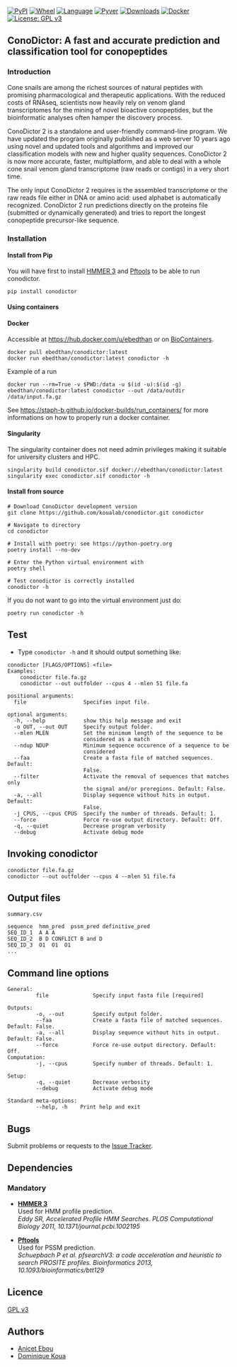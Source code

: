 [![PyPI](https://img.shields.io/pypi/v/conodictor.svg)](https://pypi.org/project/conodictor)
[![Wheel](https://img.shields.io/pypi/wheel/conodictor.svg)](https://pypi.org/project/conodictor)
[![Language](https://img.shields.io/pypi/implementation/conodictor)](https://pypi.org/project/conodictor)
[![Pyver](https://img.shields.io/pypi/pyversions/conodictor.svg)](https://pypi.org/project/conodictor)
[![Downloads](https://img.shields.io/pypi/dm/conodictor)](https://pypi.org/project/conodictor)
[![Docker](https://img.shields.io/docker/pulls/ebedthan/conodictor.svg)]()
[![License: GPL v3](https://img.shields.io/badge/License-GPLv3-blue.svg)](https://www.gnu.org/licenses/gpl-3.0)


## ConoDictor: A fast and accurate prediction and classification tool for conopeptides


### Introduction

Cone snails are among the richest sources of natural peptides with promising pharmacological and therapeutic applications. With the reduced costs of RNAseq, scientists now heavily rely on venom gland transcriptomes for the mining of novel bioactive conopeptides, but the bioinformatic analyses often hamper the discovery process.

ConoDictor 2 is a standalone and user-friendly command-line program. We have updated the program originally published as a web server 10 years ago using novel and updated tools and algorithms and improved our classification models with new and higher quality sequences. ConoDictor 2 is now more accurate, faster, multiplatform, and able to deal with a whole cone snail venom gland transcriptome (raw reads or contigs) in a very short time.

The only input ConoDictor 2 requires is the assembled transcriptome or the raw reads file either in DNA or amino acid: used alphabet is automatically recognized. ConoDictor 2 run predictions directly on the proteins file (submitted or dynamically generated) and tries to report the longest conopeptide  precursor-like sequence.

### Installation

#### Install from Pip

You will have first to install [HMMER 3](https://hmmer.org) and [Pftools](https://github.com/sib-swiss/pftools3) to be able to run conodictor.

```
pip install conodictor
```

#### Using containers

#### Docker

Accessible at https://hub.docker.com/u/ebedthan or on [BioContainers](https://github.com/BioContainers/containers/tree/master/conodictor/2.2.2).


```
docker pull ebedthan/conodictor:latest
docker run ebedthan/conodictor:latest conodictor -h
```

Example of a run

```
docker run --rm=True -v $PWD:/data -u $(id -u):$(id -g) ebedthan/conodictor:latest conodictor --out /data/outdir /data/input.fa.gz
```

See https://staph-b.github.io/docker-builds/run_containers/ for more informations on how to properly run a docker container.


#### Singularity

The singularity container does not need admin privileges making it
suitable for university clusters and HPC.

```
singularity build conodictor.sif docker://ebedthan/conodictor:latest
singularity exec conodictor.sif conodictor -h
```


#### Install from source

```
# Download ConoDictor development version
git clone https://github.com/koualab/conodictor.git conodictor

# Navigate to directory
cd conodictor

# Install with poetry: see https://python-poetry.org
poetry install --no-dev

# Enter the Python virtual environment with
poetry shell

# Test conodictor is correctly installed
conodictor -h
```

If you do not want to go into the virtual environment just do:

```
poetry run conodictor -h
```

## Test

* Type `conodictor -h` and it should output something like:

```
conodictor [FLAGS/OPTIONS] <file>
Examples:
	conodictor file.fa.gz
	conodictor --out outfolder --cpus 4 --mlen 51 file.fa

positional arguments:
  file                  Specifies input file.

optional arguments:
  -h, --help            show this help message and exit
  -o OUT, --out OUT     Specify output folder.
  --mlen MLEN           Set the minimum length of the sequence to be
                        considered as a match
  --ndup NDUP           Minimum sequence occurence of a sequence to be
                        considered
  --faa                 Create a fasta file of matched sequences. Default:
                        False.
  --filter              Activate the removal of sequences that matches only
                        the signal and/or proregions. Default: False.
  -a, --all             Display sequence without hits in output. Default:
                        False.
  -j CPUS, --cpus CPUS  Specify the number of threads. Default: 1.
  --force               Force re-use output directory. Default: Off.
  -q, --quiet           Decrease program verbosity
  --debug               Activate debug mode
```


## Invoking conodictor

```
conodictor file.fa.gz
conodictor --out outfolder --cpus 4 --mlen 51 file.fa
```
  

## Output files

```
summary.csv

sequence  hmm_pred  pssm_pred definitive_pred
SEQ_ID_1  A A A
SEQ_ID_2  B D CONFLICT B and D
SEQ_ID_3  O1  O1  O1
...

```

## Command line options

```
General:
         file              Specify input fasta file [required]

Outputs:
         -o, --out         Specify output folder.
         --faa             Create a fasta file of matched sequences. Default: False.
         -a, --all         Display sequence without hits in output. Default: False.
         --force           Force re-use output directory. Default: Off.
Computation:
         -j, --cpus        Specify number of threads. Default: 1.
         
Setup:
         -q, --quiet       Decrease verbosity
         --debug           Activate debug mode

Standard meta-options:
         --help, -h    Print help and exit

```
  
## Bugs

Submit problems or requests to the [Issue Tracker](https://github.com/koualab/conodictor/issues).


## Dependencies

### Mandatory

* [**HMMER 3**](https://hmmer.org)  
  Used for HMM profile prediction.   
  *Eddy SR, Accelerated Profile HMM Searches. PLOS Computational Biology 2011, 10.1371/journal.pcbi.1002195*

* [**Pftools**](https://github.com/sib-swiss/pftools3)  
  Used for PSSM prediction.    
  *Schuepbach P et al. pfsearchV3: a code acceleration and heuristic to search PROSITE profiles. Bioinformatics 2013, 10.1093/bioinformatics/btt129*


## Licence

[GPL v3](https://github.com/koualab/conodictor/blob/main/LICENSE)

## Authors

* [Anicet Ebou](https://orcid.org/0000-0003-4005-177X)
* [Dominique Koua](https://www.researchgate.net/profile/Dominique_Koua)